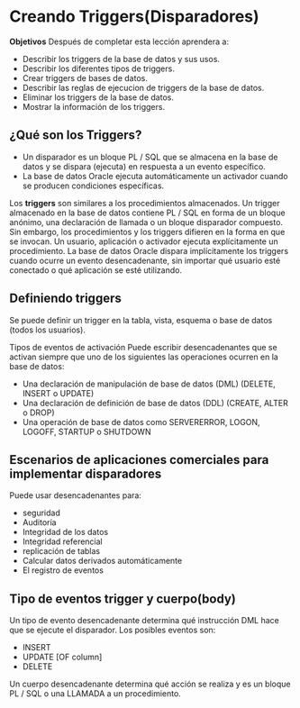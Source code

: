 # Creando Triggers(Disparadores)
**Objetivos**
Después de completar esta lección aprendera a:
- Describir los triggers de la base de datos y sus usos.
- Describir los diferentes tipos de triggers.
- Crear triggers de bases de datos.
- Describir las reglas de ejecucion de triggers de la base de datos.
- Eliminar los triggers de la base de datos.
- Mostrar la información de los triggers.


## ¿Qué son los Triggers?
- Un disparador es un bloque PL / SQL que se almacena en la base de datos y se dispara (ejecuta) en respuesta a un evento específico.
- La base de datos Oracle ejecuta automáticamente un activador cuando se producen condiciones específicas.

Los **triggers** son similares a los procedimientos almacenados. Un trigger almacenado en la base de datos contiene PL / SQL en forma de un bloque anónimo, una declaración de llamada o un bloque disparador compuesto. Sin embargo, los procedimientos y los triggers difieren en la forma en que se invocan. Un usuario, aplicación o activador ejecuta explícitamente un procedimiento. La base de datos Oracle dispara implícitamente los triggers cuando ocurre un evento desencadenante, sin importar qué usuario esté conectado o qué aplicación se esté utilizando.

## Definiendo triggers
Se puede definir un trigger en la tabla, vista, esquema o base de datos (todos los usuarios).

Tipos de eventos de activación
Puede escribir desencadenantes que se activan siempre que uno de los siguientes
las operaciones ocurren en la base de datos:
- Una declaración de manipulación de base de datos (DML) (DELETE, INSERT o UPDATE)
- Una declaración de definición de base de datos (DDL) (CREATE, ALTER o DROP)
- Una operación de base de datos como SERVERERROR, LOGON, LOGOFF, STARTUP o SHUTDOWN

## Escenarios de aplicaciones comerciales para implementar disparadores
Puede usar desencadenantes para:
- seguridad
- Auditoría
- Integridad de los datos
- Integridad referencial
- replicación de tablas
- Calcular datos derivados automáticamente
- El registro de eventos


## Tipo de eventos trigger y cuerpo(body)
 Un tipo de evento desencadenante determina qué instrucción DML
hace que se ejecute el disparador. Los posibles eventos son:
- INSERT
- UPDATE [OF column]
- DELETE

 Un cuerpo desencadenante determina qué acción se realiza y es un bloque PL / SQL o una LLAMADA a un procedimiento.
